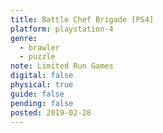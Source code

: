 ```yaml
---
title: Battle Chef Brigade [PS4]
platform: playstation-4
genre:
  - brawler
  - puzzle
note: Limited Run Games
digital: false
physical: true
guide: false
pending: false
posted: 2019-02-28
---
```

